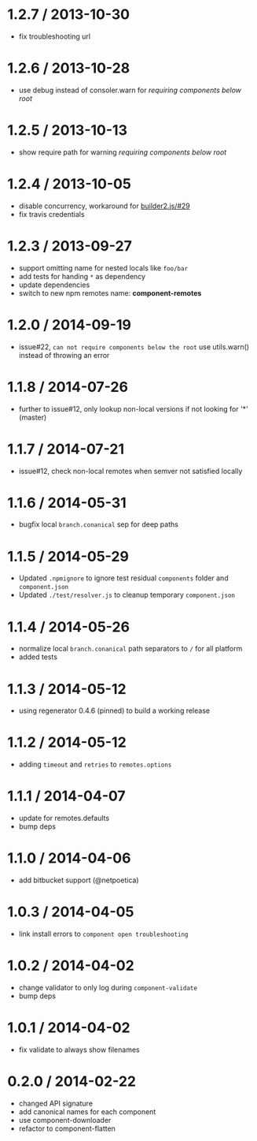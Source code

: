 1.2.7 / 2013-10-30
==================

* fix troubleshooting url

1.2.6 / 2013-10-28
==================

* use debug instead of consoler.warn for _requiring components below root_

1.2.5 / 2013-10-13
==================

* show require path for warning _requiring components below root_

1.2.4 / 2013-10-05
==================

* disable concurrency, workaround for [builder2.js/#29](https://github.com/componentjs/builder2.js/issues/29)
* fix travis credentials

1.2.3 / 2013-09-27
==================

* support omitting name for nested locals like `foo/bar`
* add tests for handing `*` as dependency
* update dependencies
* switch to new npm remotes name: __component-remotes__

1.2.0 / 2014-09-19
==================

 * issue#22, `can not require components below the root` use utils.warn() instead of throwing an error

1.1.8 / 2014-07-26
==================

 * further to issue#12, only lookup non-local versions if not looking for '*' (master)

1.1.7 / 2014-07-21
==================

 * issue#12, check non-local remotes when semver not satisfied locally

1.1.6 / 2014-05-31
==================

 * bugfix local `branch.conanical` sep for deep paths

1.1.5 / 2014-05-29
==================

 * Updated `.npmignore` to ignore test residual `components` folder and `component.json`
 * Updated `./test/resolver.js` to cleanup temporary `component.json`

1.1.4 / 2014-05-26
==================

 * normalize local `branch.conanical` path separators to `/` for all platform
 * added tests

1.1.3 / 2014-05-12
==================

 * using regenerator 0.4.6 (pinned) to build a working release

1.1.2 / 2014-05-12
==================

 * adding `timeout` and `retries` to `remotes.options`

1.1.1 / 2014-04-07
==================

 * update for remotes.defaults
 * bump deps

1.1.0 / 2014-04-06
==================

 * add bitbucket support (@netpoetica)

1.0.3 / 2014-04-05
==================

 * link install errors to `component open troubleshooting`

1.0.2 / 2014-04-02
==================

 * change validator to only log during `component-validate`
 * bump deps

1.0.1 / 2014-04-02
==================

 * fix validate to always show filenames

0.2.0 / 2014-02-22
==================

- changed API signature
- add canonical names for each component
- use component-downloader
- refactor to component-flatten
